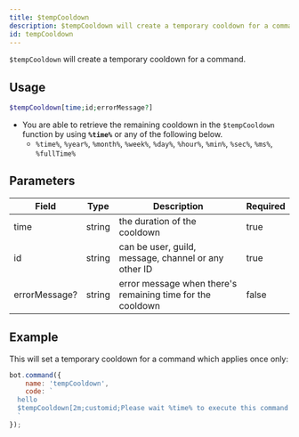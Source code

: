 ```yaml
---
title: $tempCooldown
description: $tempCooldown will create a temporary cooldown for a command.
id: tempCooldown
---
```


`$tempCooldown` will create a temporary cooldown for a command.

## Usage

```php
$tempCooldown[time;id;errorMessage?]
```

* You are able to retrieve the remaining cooldown in the `$tempCooldown` function by using **`%time%`** or any of the
  following below.
    * `%time%`, `%year%`, `%month%`, `%week%`, `%day%`, `%hour%`, `%min%`, `%sec%`, `%ms%`, `%fullTime%`

## Parameters

| Field         | Type   | Description                                                | Required |
|---------------|--------|------------------------------------------------------------|----------|
| time          | string | the duration of the cooldown                               | true     |
| id            | string | can be user, guild, message, channel or any other ID       | true     |
| errorMessage? | string | error message when there's remaining time for the cooldown | false    |

## Example

This will set a temporary cooldown for a command which applies once only:

```javascript
bot.command({
    name: 'tempCooldown',
    code: `
  hello
  $tempCooldown[2m;customid;Please wait %time% to execute this command again.]
  `
});
```
